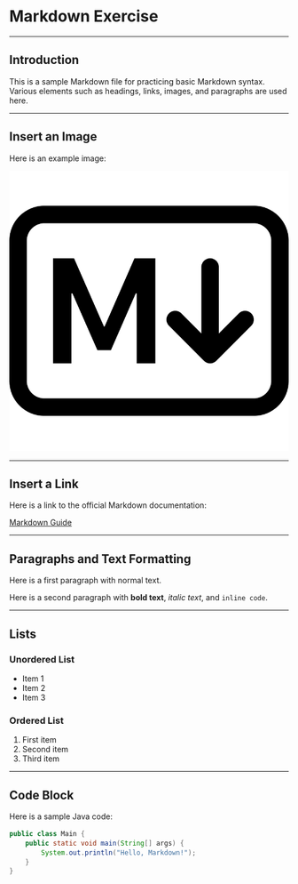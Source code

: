 # Markdown Exercise

---

## Introduction

This is a sample Markdown file for practicing basic Markdown syntax. Various elements such as headings, links, images, and paragraphs are used here.

---

## Insert an Image

Here is an example image:

![Markdown Image](resources/images/ex1_1.png)

---

## Insert a Link

Here is a link to the official Markdown documentation:

[Markdown Guide](https://www.markdownguide.org/)

---

## Paragraphs and Text Formatting

Here is a first paragraph with normal text.

Here is a second paragraph with **bold text**, _italic text_, and `inline code`.

---

## Lists

### Unordered List

- Item 1
- Item 2
- Item 3

### Ordered List

1. First item
2. Second item
3. Third item

---

## Code Block

Here is a sample Java code:

```java
public class Main {
    public static void main(String[] args) {
        System.out.println("Hello, Markdown!");
    }
}
```
